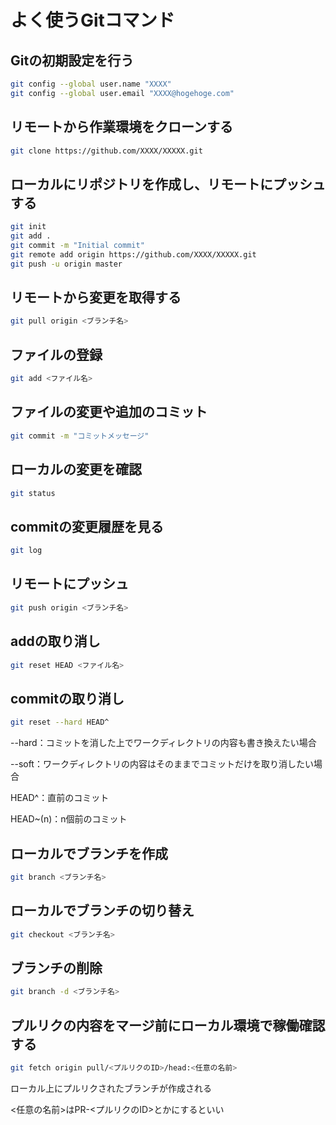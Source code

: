 # よく使うGitコマンド

## Gitの初期設定を行う
```bash
git config --global user.name "XXXX"
git config --global user.email "XXXX@hogehoge.com"
```

## リモートから作業環境をクローンする
```bash
git clone https://github.com/XXXX/XXXXX.git
```

## ローカルにリポジトリを作成し、リモートにプッシュする
```bash
git init
git add .
git commit -m "Initial commit"
git remote add origin https://github.com/XXXX/XXXXX.git
git push -u origin master
```

## リモートから変更を取得する
```bash
git pull origin <ブランチ名>
```

## ファイルの登録
```bash
git add <ファイル名>
```

## ファイルの変更や追加のコミット
```bash
git commit -m "コミットメッセージ"
```

## ローカルの変更を確認
```bash
git status
```

## commitの変更履歴を見る
```bash
git log
```

## リモートにプッシュ
```bash
git push origin <ブランチ名>
```

## addの取り消し
```bash
git reset HEAD <ファイル名>
```

## commitの取り消し
```bash
git reset --hard HEAD^
```
--hard：コミットを消した上でワークディレクトリの内容も書き換えたい場合

--soft：ワークディレクトリの内容はそのままでコミットだけを取り消したい場合

HEAD^：直前のコミット

HEAD~(n)：n個前のコミット

## ローカルでブランチを作成
```bash
git branch <ブランチ名>
```

## ローカルでブランチの切り替え
```bash
git checkout <ブランチ名>
```

## ブランチの削除
```bash
git branch -d <ブランチ名>
```

## プルリクの内容をマージ前にローカル環境で稼働確認する
```bash
git fetch origin pull/<プルリクのID>/head:<任意の名前>
```
ローカル上にプルリクされたブランチが作成される

<任意の名前>はPR-<プルリクのID>とかにするといい